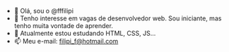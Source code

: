 - 👋 Olá, sou o @fffilipi
- 👀 Tenho interesse em vagas de desenvolvedor web. Sou iniciante, mas tenho muita vontade de aprender.
- 🌱 Atualmente estou estudando  HTML, CSS, JS...
- 📫 Meu e-mail: filipi_f@hotmail.com

<!---
fffilipi/fffilipi is a ✨ special ✨ repository because its `README.md` (this file) appears on your GitHub profile.
You can click the Preview link to take a look at your changes.
--->
